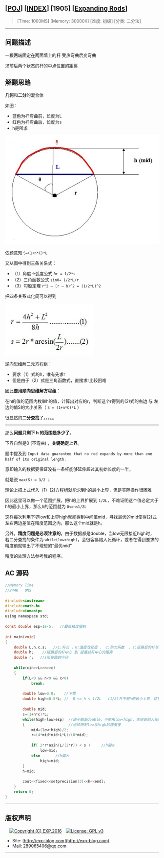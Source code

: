 ## [[POJ](http://poj.org/)] [[INDEX](https://github.com/lyy289065406/POJ-Solving-Reports)] [1905] [[Expanding Rods](http://poj.org/problem?id=1905)]

> [Time: 1000MS] [Memory: 30000K] [难度: 初级] [分类: 二分法]

------

## 问题描述

一根两端固定在两面墙上的杆 受热弯曲后变弯曲

求前后两个状态的杆的中点位置的距离


## 解题思路


**几何**和**二分**的混合体

如图：

- 蓝色为杆弯曲前，长度为L
- 红色为杆弯曲后，长度为s
- h是所求

![](/reports/POJ1905-Expanding%20Rods/img/01.png)



依题意知 `S=(1+n*C)*L`

又从图中得到三条关系式：

- （1）角度→弧度公式 `θr = 1/2*s`
- （2）三角函数公式  `sinθ= 1/2*L/r`
- （3）勾股定理  `r^2 – (r – h)^2 = (1/2*L)^2`


把四条关系式化简可以得到

![](/reports/POJ1905-Expanding%20Rods/img/02.png)


逆向思维解二元方程组：

- 要求（1）式的h，唯有先求r
- 但是由于（2）式是三角函数式，直接求r比较困难

 
因此**要用顺向思维解方程组**：

在h的值的范围内枚举h的值，计算出对应的r，判断这个r得到的(2)式的右边  与 左边的值S的大小关系（ `S = (1+n*C)*L` ）


很显然的**二分查找**了。。。。。

------


那么**问题只剩下 h 的范围是多少了**。

下界自然是0 (不弯曲) ，**关键确定上界**。

题中提及到 `Input data guarantee that no rod expands by more than one half of its original length.`

意即输入的数据要保证没有一条杆能够延伸超过其初始长度的一半，

就是说 `max(S) = 3/2 L`

理论上把上式代入（1）(2)方程组就能求到h的最小上界，但是实际操作很困难

因此这里可以做一个范围扩展，把h的上界扩展到 `1/2L`，不难证明这个值必定大于h的最小上界，那么h的范围就为  `0<=h<1/2L`

这样每次利用下界low和上界high就能得到中间值mid，寻找最优的mid使得(2)式左右两边差值在精度范围之内，那么这个mid就是h。


另外，**精度问题是必须注意的**，由于数据都是double，当low无限接近high时， 若二分查找的条件为 `while(low<high)`，会很容易陷入死循环，或者在得到要求的精度前就输出了不理想的“最优mid”

精度的处理方法参考我的程序。


## AC 源码


```c
//Memory Time 
//244K   0MS 

#include<iostream>
#include<math.h>
#include<iomanip>
using namespace std;

const double esp=1e-5;   //最低精度限制

int main(void)
{
	double L,n,c,s;   //L:杆长 ，n:温度改变度 ， c:热力系数  ，s:延展后的杆长（弧长）
	double h;    //延展后的杆中心 到 延展前杆中心的距离
	double r;   //s所在圆的半径

	while(cin>>L>>n>>c)
	{
		if(L<0 && n<0 && c<0)
			break;

		double low=0.0;    //下界
		double high=0.5*L; //  0 <= h < 1/2L   (1/2L并不是h的最小上界，这里做一个范围扩展是为了方便处理数据)

		double mid;
		s=(1+n*c)*L;
		while(high-low>esp)  //由于都是double，不能用low<high，否则会陷入死循环 
		{                    //必须限制low与high的精度差
			mid=(low+high)/2;
			r=(4*mid*mid+L*L)/(8*mid);

			if( 2*r*asin(L/(2*r)) < s )     //h偏小
				low=mid;
			else       //h偏大
				high=mid;
		}
		h=mid;

		cout<<fixed<<setprecision(3)<<h<<endl;
	}
	return 0;
}
```

------

## 版权声明

　[![Copyright (C) EXP,2016](https://img.shields.io/badge/Copyright%20(C)-EXP%202016-blue.svg)](http://exp-blog.com)　[![License: GPL v3](https://img.shields.io/badge/License-GPL%20v3-blue.svg)](https://www.gnu.org/licenses/gpl-3.0)
  

- Site: [http://exp-blog.com](http://exp-blog.com) 
- Mail: <a href="mailto:289065406@qq.com?subject=[EXP's Github]%20Your%20Question%20（请写下您的疑问）&amp;body=What%20can%20I%20help%20you?%20（需要我提供什么帮助吗？）">289065406@qq.com</a>


------
